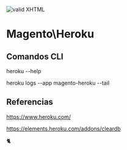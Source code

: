 [checkmark]: https://raw.githubusercontent.com/mozgbrasil/mozgbrasil.github.io/master/assets/images/logos/Red_star_32_32.png "MOZG"
![valid XHTML][checkmark]

[getcomposer]: https://getcomposer.org/
[uninstall-mods]: https://getcomposer.org/doc/03-cli.md#remove

# Magento\Heroku

## Comandos CLI

heroku --help

heroku logs --app magento-heroku --tail

## Referencias

https://www.heroku.com/

https://elements.heroku.com/addons/cleardb


:cat2: